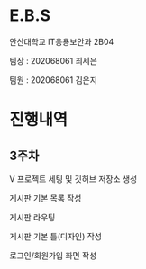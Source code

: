 # E.B.S


안산대학교 IT응용보안과 2B04

팀장 : 202068061 최세은

팀원 : 202068061 김은지

# 진행내역
## 3주차

V 프로젝트 세팅 및 깃허브 저장소 생성

게시판 기본 목록 작성

게시판 라우팅

게시판 기본 틀(디자인) 작성

로그인/회원가입 화면 작성
